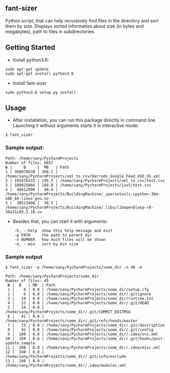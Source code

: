 ## fant-sizer
Python script, that can help recursively find files in the directory and sort them by size.
Displays sorted information about size (in bytes and megabytes), path to files in subdirectories.

## Getting Started
* Install python3.6:
~~~~
sudo apt-get update
sudo apt-get install python3.6
~~~~
* Install fant-sizer
~~~
sudo python3.6 setup.py install
~~~

## Usage

* After installation, you can run this package directly in command line. Launching it without arguments starts it in interactive mode:
~~~
$ fant_sizer
~~~

### Sample output:
~~~~
Path: /home/sany/PycharmProjects
Number of files: 6657
№ |     B     |  MB   | Path
1 | 368078630 | 368.1 | /home/sany/PycharmProjects/xml_to_csv/Harrods_Google_Feed_USD_US.xml
2 | 195476333 | 195.5 | /home/sany/PycharmProjects/xml_to_csv/test.csv
3 | 188825866 | 188.8 | /home/sany/PycharmProjects/just/test.csv
4 |  40412990 |  40.4 | /home/sany/PycharmProjects/BuildingMachine/_sparsetools.cpython-36m-x86_64-linux-gnu.so
5 |  38513408 |  38.5 | /home/sany/PycharmProjects/BuildingMachine/.libs/libopenblasp-r0-39a31c03.2.18.so
~~~~
* Besides that, you can start it with arguments:
~~~
    -h, --help  show this help message and exit
    -p PATH     the path to parent dir
    -n NUMBER   how much files will be shown
    -m, --min   sort by min size
~~~

### Sample output
~~~
$ fant_sizer -p /home/sany/PycharmProjects/some_dir -n 40 -m

Path: /home/sany/PycharmProjects/some_dir
Number of files: 45
 № |  B   | MB  | Path
 1 |    0 | 0.0 | /home/sany/PycharmProjects/some_dir/setup.cfg
 2 |    6 | 0.0 | /home/sany/PycharmProjects/some_dir/.gitignore
 3 |   10 | 0.0 | /home/sany/PycharmProjects/some_dir/runtime.txt
 4 |   23 | 0.0 | /home/sany/PycharmProjects/some_dir/.git/HEAD
 5 |   24 | 0.0 | /home/sany/PycharmProjects/some_dir/.git/COMMIT_EDITMSG
 6 |   41 | 0.0 | /home/sany/PycharmProjects/some_dir/.git/refs/heads/master
 7 |   73 | 0.0 | /home/sany/PycharmProjects/some_dir/.git/description
 8 |   92 | 0.0 | /home/sany/PycharmProjects/some_dir/.git/config
 9 |  180 | 0.0 | /home/sany/PycharmProjects/some_dir/.idea/vcs.xml
10 |  189 | 0.0 | /home/sany/PycharmProjects/some_dir/.git/hooks/post-update.sample
11 |  208 | 0.0 | /home/sany/PycharmProjects/some_dir/.idea/misc.xml
12 |  240 | 0.0 | /home/sany/PycharmProjects/some_dir/.git/info/exclude
13 |  280 | 0.0 | /home/sany/PycharmProjects/some_dir/.idea/modules.xml
~~~
